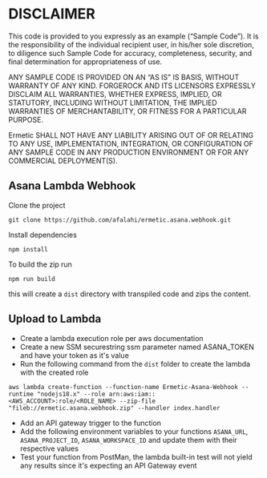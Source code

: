 # DISCLAIMER

This code is provided to you expressly as an example (“Sample Code”). It is the responsibility of the individual recipient user, in his/her sole discretion, to diligence such Sample Code for accuracy, completeness, security, and final determination for appropriateness of use.

ANY SAMPLE CODE IS PROVIDED ON AN “AS IS” IS BASIS, WITHOUT WARRANTY OF ANY KIND. FORGEROCK AND ITS LICENSORS EXPRESSLY DISCLAIM ALL WARRANTIES, WHETHER EXPRESS, IMPLIED, OR STATUTORY, INCLUDING WITHOUT LIMITATION, THE IMPLIED WARRANTIES OF MERCHANTABILITY, OR FITNESS FOR A PARTICULAR PURPOSE.

Ermetic SHALL NOT HAVE ANY LIABILITY ARISING OUT OF OR RELATING TO ANY USE, IMPLEMENTATION, INTEGRATION, OR CONFIGURATION OF ANY SAMPLE CODE IN ANY PRODUCTION ENVIRONMENT OR FOR ANY COMMERCIAL DEPLOYMENT(S).

## Asana Lambda Webhook

Clone the project

```console
git clone https://github.com/afalahi/ermetic.asana.webhook.git
```

Install dependencies

```console
npm install
```

To build the zip run

```console
npm run build
```

this will create a `dist` directory with transpiled code and zips the content.

## Upload to Lambda

- Create a lambda execution role per aws documentation
- Create a new SSM securestring ssm parameter named ASANA_TOKEN and have your token as it's value
- Run the following command from the `dist` folder to create the lambda with the created role

```console
aws lambda create-function --function-name Ermetic-Asana-Webhook --runtime "nodejs18.x" --role arn:aws:iam::<AWS_ACCOUNT>:role/<ROLE_NAME> --zip-file "fileb://ermetic.asana.webhook.zip" --handler index.handler
```

- Add an API gateway trigger to the function
- Add the following environment variables to your functions `ASANA_URL`, `ASANA_PROJECT_ID`, `ASANA_WORKSPACE_ID` and update them with their respective values
- Test your function from PostMan, the lambda built-in test will not yield any results since it's expecting an API Gateway event

